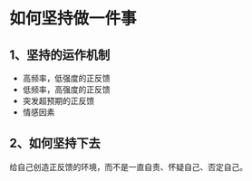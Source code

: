 # 如何坚持做一件事

## 1、坚持的运作机制

- 高频率，低强度的正反馈
- 低频率，高强度的正反馈
- 突发超预期的正反馈
- 情感因素

## 2、如何坚持下去

给自己创造正反馈的环境，而不是一直自责、怀疑自己、否定自己。

